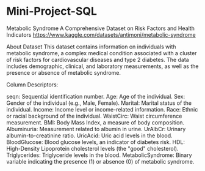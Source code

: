 # Mini-Project-SQL


Metabolic Syndrome
A Comprehensive Dataset on Risk Factors and Health Indicators
https://www.kaggle.com/datasets/antimoni/metabolic-syndrome

About Dataset
This dataset contains information on individuals with metabolic syndrome, a complex medical condition associated with a cluster of risk factors for cardiovascular diseases and type 2 diabetes. The data includes demographic, clinical, and laboratory measurements, as well as the presence or absence of metabolic syndrome.

Column Descriptors:

seqn: Sequential identification number.
Age: Age of the individual.
Sex: Gender of the individual (e.g., Male, Female).
Marital: Marital status of the individual.
Income: Income level or income-related information.
Race: Ethnic or racial background of the individual.
WaistCirc: Waist circumference measurement.
BMI: Body Mass Index, a measure of body composition.
Albuminuria: Measurement related to albumin in urine.
UrAlbCr: Urinary albumin-to-creatinine ratio.
UricAcid: Uric acid levels in the blood.
BloodGlucose: Blood glucose levels, an indicator of diabetes risk.
HDL: High-Density Lipoprotein cholesterol levels (the "good" cholesterol).
Triglycerides: Triglyceride levels in the blood.
MetabolicSyndrome: Binary variable indicating the presence (1) or absence (0) of metabolic syndrome.

